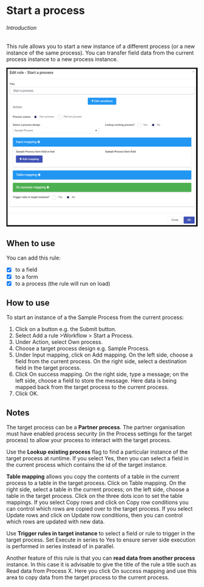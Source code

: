 # Start a process 	 

###### Introduction
This rule allows you to start a new instance of a different process (or a new instance of the same process). You can transfer field data from the current process instance to a new process instance. 

![Process security rule dialog box 1](images/StartaProcess.png)

## When to use 

You can add this rule:
- [x] to a field
- [x] to a form 
- [x] to a process (the rule will run on load)

## How to use

To start an instance of a the Sample Process from the current process:
1. Click on a button e.g. the Submit button.
2. Select Add a rule >Workflow > Start a Process.
3. Under Action, select Own process.
4. Choose a target process design e.g. Sample Process.  
5. Under Input mapping, click on Add mapping.  On the left side, choose a field from the current process.  On the right side, select a destination field in the target process.
6. Click On success mapping. On the right side, type a message;  on the left side, choose a field to store the message.  Here data is being mapped back from the target process to the current process.
7. Click OK.

## Notes

The target process can be a **Partner process**.  The partner organisation must have enabled process security (in the Process settings for the target process) to allow your process to interact with the target process.

Use the **Lookup existing process** flag to find a particular instance of the target process at runtime.  If you select Yes, then you can select a field in the current process which contains the id of the target instance.

**Table mapping** allows you copy the contents of a table in the current process to a table in the target process.  Click on Table mapping.  On the right side, select a table in the current process;  on the left side, choose a table in the target process.  Click on the three dots icon to set the table mappings. If you select Copy rows and click on Copy row conditions you can control which rows are copied over to the target process.  If you select Update rows and click on Update row conditions, then you can control which rows are updated with new data.

Use **Trigger rules in target instance** to select a field or rule to trigger in the target process.  Set Execute in series to Yes to ensure server side execution is performed in series instead of in parallel.  

Another feature of this rule is that you can **read data from another process** instance.  In this case it is advisable to give the title of the rule a title such as Read data from Process X.  Here you click On success mapping and use this area to copy data from the target process to the current process.

